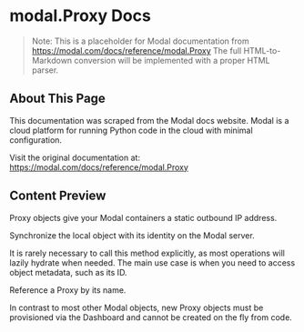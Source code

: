 # modal.Proxy Docs

> Note: This is a placeholder for Modal documentation from https://modal.com/docs/reference/modal.Proxy
> The full HTML-to-Markdown conversion will be implemented with a proper HTML parser.

## About This Page

This documentation was scraped from the Modal docs website. Modal is a cloud platform for running Python code in the cloud with minimal configuration.

Visit the original documentation at: https://modal.com/docs/reference/modal.Proxy

## Content Preview

Proxy objects give your Modal containers a static outbound IP address.

Synchronize the local object with its identity on the Modal server.

It is rarely necessary to call this method explicitly, as most operations
will lazily hydrate when needed. The main use case is when you need to
access object metadata, such as its ID.

Reference a Proxy by its name.

In contrast to most other Modal objects, new Proxy objects must be
provisioned via the Dashboard and cannot be created on the fly from code.

